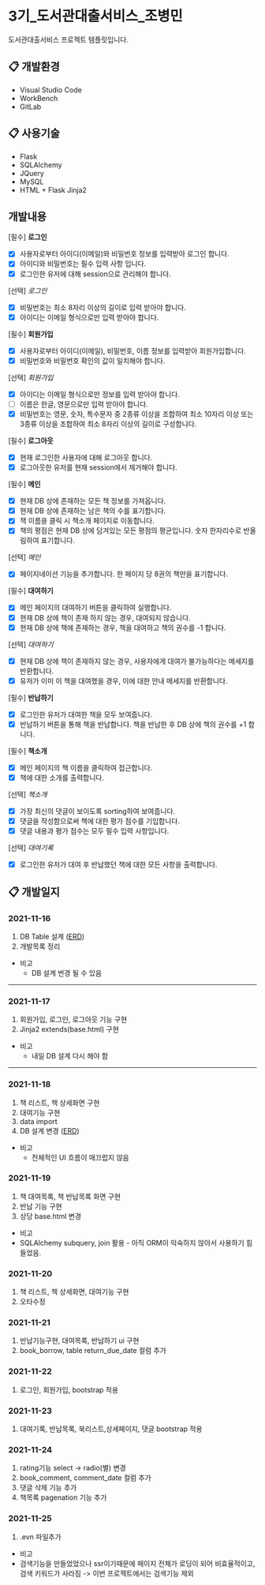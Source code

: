 # 3기_도서관대출서비스_조병민

도서관대출서비스 프로젝트 템플릿입니다.

## :clipboard: 개발환경
* Visual Studio Code
* WorkBench
* GitLab

## :clipboard: 사용기술
* Flask
* SQLAlchemy 
* JQuery
* MySQL
* HTML + Flask Jinja2

## 개발내용

 [필수] **로그인**
- [x]  사용자로부터 아이디(이메일)와 비밀번호 정보를 입력받아 로그인 합니다.
- [x]  아이디와 비밀번호는 필수 입력 사항 입니다.
- [x]  로그인한 유저에 대해 session으로 관리해야 합니다.

[선택] *로그인*
- [x]  비밀번호는 최소 8자리 이상의 길이로 입력 받아야 합니다.
- [x]  아이디는 이메일 형식으로만 입력 받아야 합니다.

[필수] **회원가입**
- [x]  사용자로부터 아이디(이메일), 비밀번호, 이름 정보를 입력받아 회원가입합니다.
- [x]  비밀번호와 비밀번호 확인의 값이 일치해야 합니다.

[선택] *회원가입*
- [x]  아이디는 이메일 형식으로만 정보를 입력 받아야 합니다.
- [ ]  이름은 한글, 영문으로만 입력 받아야 합니다.
- [x]  비밀번호는 영문, 숫자, 특수문자 중 2종류 이상을 조합하여 최소 10자리 이상 또는 3종류 이상을 조합하여 최소 8자리 이상의 길이로 구성합니다.

[필수] **로그아웃**
- [x]  현재 로그인한 사용자에 대해 로그아웃 합니다.
- [x]  로그아웃한 유저를 현재 session에서 제거해야 합니다.

[필수] **메인**
- [x]  현재 DB 상에 존재하는 모든 책 정보를 가져옵니다.
- [x]  현재 DB 상에 존재하는 남은 책의 수를 표기합니다.
- [x]  책 이름을 클릭 시 책소개 페이지로 이동합니다.
- [x]  책의 평점은 현재 DB 상에 담겨있는 모든 평점의 평균입니다. 숫자 한자리수로 반올림하여 표기합니다.

[선택] *메인*
- [x]  페이지네이션 기능을 추가합니다. 한 페이지 당 8권의 책만을 표기합니다.

[필수] **대여하기**
- [x]  메인 페이지의 대여하기 버튼을 클릭하여 실행합니다.
- [x]  현재 DB 상에 책이 존재 하지 않는 경우, 대여되지 않습니다.
- [x]  현재 DB 상에 책에 존재하는 경우, 책을 대여하고 책의 권수를 -1 합니다.

[선택] *대여하기*
- [x]  현재 DB 상에 책이 존재하지 않는 경우, 사용자에게 대여가 불가능하다는 메세지를 반환합니다.
- [x]  유저가 이미 이 책을 대여했을 경우, 이에 대한 안내 메세지를 반환합니다.

[필수] **반납하기**
- [x]  로그인한 유저가 대여한 책을 모두 보여줍니다.
- [x]  반납하기 버튼을 통해 책을 반납합니다. 책을 반납한 후 DB 상에 책의 권수를 +1 합니다.

[필수] **책소개**
- [x]  메인 페이지의 책 이름을 클릭하여 접근합니다.
- [x]  책에 대한 소개를 출력합니다.

[선택] *책소개*
- [x]  가장 최신의 댓글이 보이도록 sorting하여 보여줍니다.
- [x]  댓글을 작성함으로써 책에 대한 평가 점수를 기입합니다.
- [x]  댓글 내용과 평가 점수는 모두 필수 입력 사항입니다.

[선택] *대여기록*
- [x]  로그인한 유저가 대여 후 반납했던 책에 대한 모든 사항을 출력합니다.

## :clipboard: 개발일지
### 2021-11-16
1. DB Table 설계 ([ERD](https://www.erdcloud.com/d/vbmL8bvNSgHjruJW5))
2. 개발목록 정리
* 비고
    * DB 설계 번경 될 수 있음
---
### 2021-11-17
1. 회원가입, 로그인, 로그아웃 기능 구현
2. Jinja2 extends(base.html) 구현
* 비고
    * 내일 DB 설계 다시 해야 함

---
### 2021-11-18
1. 책 리스트, 책 상세화면 구현
2. 대여기능 구현
3. data import
4. DB 설계 변경 ([ERD](https://www.erdcloud.com/d/vbmL8bvNSgHjruJW5))
* 비고
    * 전체적인 UI 흐름이 매끄럽지 않음 

### 2021-11-19
1. 책 대여목록, 책 반납목록 화면 구현
2. 반납 기능 구현
3. 상당 base.html 변경
* 비고
 * SQLAlchemy subquery, join 활용 - 아직 ORM이 익숙하지 않아서 사용하기 힘들었음.

### 2021-11-20
1. 책 리스트, 책 상세화면, 대여기능 구현
2. 오타수정

### 2021-11-21
1. 반납기능구현, 대여목록, 반납하기 ui 구현
3. book_borrow, table return_due_date 컬럼 추가

### 2021-11-22
1. 로그인, 회원가입, bootstrap 적용

### 2021-11-23
1. 대여기록, 반납목록, 북리스트,상세페이지, 댓글 bootstrap 적용

### 2021-11-24
1. rating기능 select -> radio(별) 변경
2. book_comment, comment_date 컬럼 추가
2. 댓글 삭제 기능 추가
3. 책목록 pagenation 기능 추가

### 2021-11-25
1. .evn 파일추가
* 비고
 * 검색기능을 만들었었으나 ssr이기때문에 페이지 전체가 로딩이 되어 비효율적이고, 검색 키워드가 사라짐 -> 이번 프로젝트에서는 검색기능 제외

